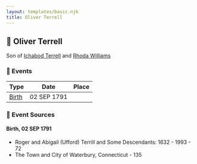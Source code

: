 ```yaml
---
layout: templates/basic.njk
title: Oliver Terrell
---
```

## 🔵 Oliver Terrell

Son of [Ichabod Terrell](/people/6/66420816) and [Rhoda Williams](/people/2/220352)

### 📆 Events

Type | Date | Place
------ | ------ | ------
[Birth](#event-2de09e02-625c-41da-8c85-2f87eda40604) | 02 SEP 1791 |

### 📰 Event Sources

#### <a id="event-2de09e02-625c-41da-8c85-2f87eda40604"></a> Birth, 02 SEP 1791
* Roger and Abigail (Ufford) Terrill and Some Descendants: 1632 - 1993  - 72
* The Town and City of Waterbury, Connecticut  - 135